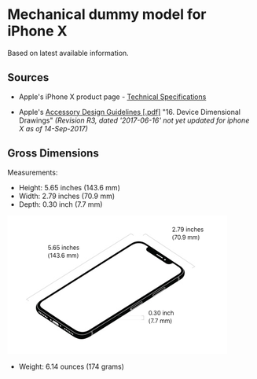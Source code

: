 # Mechanical dummy model for iPhone X

Based on latest available information.

## Sources



  - Apple's iPhone X product page - [Technical Specifications](https://www.apple.com/iphone-x/specs/)

  - Apple's [Accessory Design Guidelines [.pdf]](https://developer.apple.com/accessories/Accessory-Design-Guidelines.pdf) "16. Device Dimensional Drawings" _(Revision R3, dated '2017-06-16' not yet updated for iphone X as of 14-Sep-2017)_

## Gross Dimensions

Measurements:

 - Height: 5.65 inches (143.6 mm)
 - Width: 2.79 inches (70.9 mm)
 - Depth: 0.30 inch (7.7 mm)

![](img/dimensions_iphone_x.png)

 - Weight: 6.14 ounces (174 grams)
